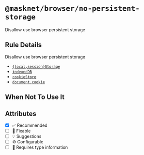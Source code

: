 <!-- begin title -->

# `@masknet/browser/no-persistent-storage`

Disallow use browser persistent storage

<!-- end title -->

## Rule Details

Disallow use browser persistent storage

- [`{local,session}Storage`](https://developer.mozilla.org/docs/Web/API/Web_Storage_API)
- [`indexedDB`](https://developer.mozilla.org/docs/Web/API/IndexedDB_API)
- [`cookieStore`](https://developer.mozilla.org/docs/Web/API/Cookie_Store_API)
- [`document.cookie`](https://developer.mozilla.org/docs/Web/API/Document/cookie)

## When Not To Use It

## Attributes

<!-- begin attributes -->

- [x] :white_check_mark: Recommended
- [ ] :wrench: Fixable
- [ ] :bulb: Suggestions
- [ ] :gear: Configurable
- [ ] :thought_balloon: Requires type information

<!-- end attributes -->

